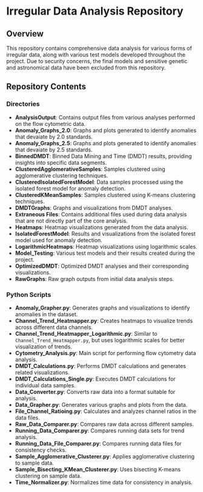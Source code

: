 # Irregular Data Analysis Repository

## Overview
This repository contains comprehensive data analysis for various forms of irregular data, along with various test models developed throughout the project. Due to security concerns, the final models and sensitive genetic and astronomical data have been excluded from this repository.

## Repository Contents

### Directories
- **AnalysisOutput**: Contains output files from various analyses performed on the flow cytometric data.
- **Anomaly_Graphs_2.0**: Graphs and plots generated to identify anomalies that devaiate by 2.0 standards.
- **Anomaly_Graphs_2.5**: Graphs and plots generated to identify anomalies that devaiate by 2.5 standards.
- **BinnedDMDT**: Binned Data Mining and Time (DMDT) results, providing insights into specific data segments.
- **ClusteredAgglomerativeSamples**: Samples clustered using agglomerative clustering techniques.
- **ClusteredIsolatedForestModel**: Data samples processed using the isolated forest model for anomaly detection.
- **ClusteredKMeanSamples**: Samples clustered using K-means clustering techniques.
- **DMDTGraphs**: Graphs and visualizations from DMDT analyses.
- **Extraneous Files**: Contains additional files used during data analysis that are not directly part of the core analysis.
- **Heatmaps**: Heatmap visualizations generated from the data analysis.
- **IsolatedForestModel**: Results and visualizations from the isolated forest model used for anomaly detection.
- **LogarithmicHeatmaps**: Heatmap visualizations using logarithmic scales.
- **Model_Testing**: Various test models and their results created during the project.
- **OptimizedDMDT**: Optimized DMDT analyses and their corresponding visualizations.
- **RawGraphs**: Raw graph outputs from initial data analysis steps.

### Python Scripts
- **Anomaly_Grapher.py**: Generates graphs and visualizations to identify anomalies in the dataset.
- **Channel_Trend_Heatmapper.py**: Creates heatmaps to visualize trends across different data channels.
- **Channel_Trend_Heatmapper_Logarithmic.py**: Similar to `Channel_Trend_Heatmapper.py`, but uses logarithmic scales for better visualization of trends.
- **Cytometry_Analysis.py**: Main script for performing flow cytometry data analysis.
- **DMDT_Calculations.py**: Performs DMDT calculations and generates related visualizations.
- **DMDT_Calculations_Single.py**: Executes DMDT calculations for individual data samples.
- **Data_Converter.py**: Converts raw data into a format suitable for analysis.
- **Data_Grapher.py**: Generates various graphs and plots from the data.
- **File_Channel_Ratioing.py**: Calculates and analyzes channel ratios in the data files.
- **Raw_Data_Comparer.py**: Compares raw data across different samples.
- **Running_Data_Comparer.py**: Compares running data sets for trend analysis.
- **Running_Data_File_Comparer.py**: Compares running data files for consistency checks.
- **Sample_Agglomerative_Clusterer.py**: Applies agglomerative clustering to sample data.
- **Sample_Bisecting_KMean_Clusterer.py**: Uses bisecting K-means clustering on sample data.
- **Time_Normalizer.py**: Normalizes time data for consistency in analysis.
